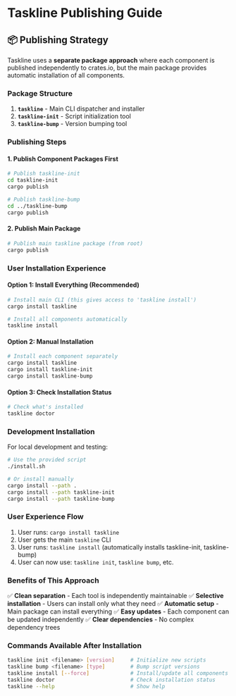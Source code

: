 # Taskline Publishing Guide

## 📦 Publishing Strategy

Taskline uses a **separate package approach** where each component is published independently to crates.io, but the main package provides automatic installation of all components.

### Package Structure

1. **`taskline`** - Main CLI dispatcher and installer
2. **`taskline-init`** - Script initialization tool  
3. **`taskline-bump`** - Version bumping tool

### Publishing Steps

#### 1. Publish Component Packages First

```bash
# Publish taskline-init
cd taskline-init
cargo publish

# Publish taskline-bump  
cd ../taskline-bump
cargo publish
```

#### 2. Publish Main Package

```bash
# Publish main taskline package (from root)
cargo publish
```

### User Installation Experience

#### Option 1: Install Everything (Recommended)
```bash
# Install main CLI (this gives access to 'taskline install')
cargo install taskline

# Install all components automatically
taskline install
```

#### Option 2: Manual Installation
```bash
# Install each component separately
cargo install taskline
cargo install taskline-init
cargo install taskline-bump
```

#### Option 3: Check Installation Status
```bash
# Check what's installed
taskline doctor
```

### Development Installation

For local development and testing:

```bash
# Use the provided script
./install.sh

# Or install manually
cargo install --path .
cargo install --path taskline-init
cargo install --path taskline-bump
```

### User Experience Flow

1. User runs: `cargo install taskline`
2. User gets the main `taskline` CLI
3. User runs: `taskline install` (automatically installs taskline-init, taskline-bump)
4. User can now use: `taskline init`, `taskline bump`, etc.

### Benefits of This Approach

✅ **Clean separation** - Each tool is independently maintainable
✅ **Selective installation** - Users can install only what they need
✅ **Automatic setup** - Main package can install everything
✅ **Easy updates** - Each component can be updated independently
✅ **Clear dependencies** - No complex dependency trees

### Commands Available After Installation

```bash
taskline init <filename> [version]     # Initialize new scripts
taskline bump <filename> [type]        # Bump script versions
taskline install [--force]             # Install/update all components
taskline doctor                        # Check installation status
taskline --help                        # Show help
```